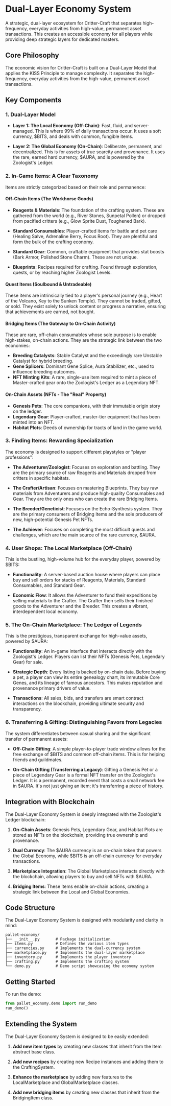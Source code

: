 # Dual-Layer Economy System

A strategic, dual-layer ecosystem for Critter-Craft that separates high-frequency, everyday activities from high-value, permanent asset transactions. This creates an accessible economy for all players while providing deep strategic layers for dedicated masters.

## Core Philosophy

The economic vision for Critter-Craft is built on a Dual-Layer Model that applies the KISS Principle to manage complexity. It separates the high-frequency, everyday activities from the high-value, permanent asset transactions.

## Key Components

### 1. Dual-Layer Model

- **Layer 1: The Local Economy (Off-Chain)**: Fast, fluid, and server-managed. This is where 99% of daily transactions occur. It uses a soft currency, $BITS, and deals with common, fungible items.

- **Layer 2: The Global Economy (On-Chain)**: Deliberate, permanent, and decentralized. This is for assets of true scarcity and provenance. It uses the rare, earned hard currency, $AURA, and is powered by the Zoologist's Ledger.

### 2. In-Game Items: A Clear Taxonomy

Items are strictly categorized based on their role and permanence:

#### Off-Chain Items (The Workhorse Goods)

- **Reagents & Materials**: The foundation of the crafting system. These are gathered from the world (e.g., River Stones, Sunpetal Pollen) or dropped from pacified critters (e.g., Glow Sprite Dust, Toughened Bark).

- **Standard Consumables**: Player-crafted items for battle and pet care (Healing Salve, Adrenaline Berry, Focus Root). They are plentiful and form the bulk of the crafting economy.

- **Standard Gear**: Common, craftable equipment that provides stat boosts (Bark Armor, Polished Stone Charm). These are not unique.

- **Blueprints**: Recipes required for crafting. Found through exploration, quests, or by reaching higher Zoologist Levels.

#### Quest Items (Soulbound & Untradeable)

These items are intrinsically tied to a player's personal journey (e.g., Heart of the Volcano, Key to the Sunken Temple). They cannot be traded, gifted, or sold. They exist solely to unlock content or progress a narrative, ensuring that achievements are earned, not bought.

#### Bridging Items (The Gateway to On-Chain Activity)

These are rare, off-chain consumables whose sole purpose is to enable high-stakes, on-chain actions. They are the strategic link between the two economies:

- **Breeding Catalysts**: Stable Catalyst and the exceedingly rare Unstable Catalyst for hybrid breeding.
- **Gene Splicers**: Dominant Gene Splice, Aura Stabilizer, etc., used to influence breeding outcomes.
- **NFT Minting Kits**: A rare, single-use item required to mint a piece of Master-crafted gear onto the Zoologist's Ledger as a Legendary NFT.

#### On-Chain Assets (NFTs - The "Real" Property)

- **Genesis Pets**: The core companions, with their immutable origin story on the ledger.
- **Legendary Gear**: Player-crafted, master-tier equipment that has been minted into an NFT.
- **Habitat Plots**: Deeds of ownership for tracts of land in the game world.

### 3. Finding Items: Rewarding Specialization

The economy is designed to support different playstyles or "player professions":

- **The Adventurer/Zoologist**: Focuses on exploration and battling. They are the primary source of raw Reagents and Materials dropped from critters in specific habitats.

- **The Crafter/Artisan**: Focuses on mastering Blueprints. They buy raw materials from Adventurers and produce high-quality Consumables and Gear. They are the only ones who can create the rare Bridging Items.

- **The Breeder/Geneticist**: Focuses on the Echo-Synthesis system. They are the primary consumers of Bridging Items and the sole producers of new, high-potential Genesis Pet NFTs.

- **The Achiever**: Focuses on completing the most difficult quests and challenges, which are the main source of the rare currency, $AURA.

### 4. User Shops: The Local Marketplace (Off-Chain)

This is the bustling, high-volume hub for the everyday player, powered by $BITS:

- **Functionality**: A server-based auction house where players can place buy and sell orders for stacks of Reagents, Materials, Standard Consumables, and Standard Gear.

- **Economic Flow**: It allows the Adventurer to fund their expeditions by selling materials to the Crafter. The Crafter then sells their finished goods to the Adventurer and the Breeder. This creates a vibrant, interdependent local economy.

### 5. The On-Chain Marketplace: The Ledger of Legends

This is the prestigious, transparent exchange for high-value assets, powered by $AURA:

- **Functionality**: An in-game interface that interacts directly with the Zoologist's Ledger. Players can list their NFTs (Genesis Pets, Legendary Gear) for sale.

- **Strategic Depth**: Every listing is backed by on-chain data. Before buying a pet, a player can view its entire genealogy chart, its immutable Core Genes, and its lineage of famous ancestors. This makes reputation and provenance primary drivers of value.

- **Transactions**: All sales, bids, and transfers are smart contract interactions on the blockchain, providing ultimate security and transparency.

### 6. Transferring & Gifting: Distinguishing Favors from Legacies

The system differentiates between casual sharing and the significant transfer of permanent assets:

- **Off-Chain Gifting**: A simple player-to-player trade window allows for the free exchange of $BITS and common off-chain items. This is for helping friends and guildmates.

- **On-Chain Gifting (Transferring a Legacy)**: Gifting a Genesis Pet or a piece of Legendary Gear is a formal NFT transfer on the Zoologist's Ledger. It is a permanent, recorded event that costs a small network fee in $AURA. It's not just giving an item; it's transferring a piece of history.

## Integration with Blockchain

The Dual-Layer Economy System is deeply integrated with the Zoologist's Ledger blockchain:

1. **On-Chain Assets**: Genesis Pets, Legendary Gear, and Habitat Plots are stored as NFTs on the blockchain, providing true ownership and provenance.

2. **Dual Currency**: The $AURA currency is an on-chain token that powers the Global Economy, while $BITS is an off-chain currency for everyday transactions.

3. **Marketplace Integration**: The Global Marketplace interacts directly with the blockchain, allowing players to buy and sell NFTs with $AURA.

4. **Bridging Items**: These items enable on-chain actions, creating a strategic link between the Local and Global Economies.

## Code Structure

The Dual-Layer Economy System is designed with modularity and clarity in mind:

```
pallet-economy/
├── __init__.py       # Package initialization
├── items.py          # Defines the various item types
├── currencies.py     # Implements the dual-currency system
├── marketplace.py    # Implements the dual-layer marketplace
├── inventory.py      # Implements the player inventory
├── crafting.py       # Implements the crafting system
└── demo.py           # Demo script showcasing the economy system
```

## Getting Started

To run the demo:

```python
from pallet_economy.demo import run_demo
run_demo()
```

## Extending the System

The Dual-Layer Economy System is designed to be easily extended:

1. **Add new item types** by creating new classes that inherit from the Item abstract base class.

2. **Add new recipes** by creating new Recipe instances and adding them to the CraftingSystem.

3. **Enhance the marketplace** by adding new features to the LocalMarketplace and GlobalMarketplace classes.

4. **Add new bridging items** by creating new classes that inherit from the BridgingItem class.